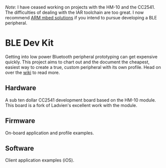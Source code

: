 *Note*: I have ceased working on projects with the HM-10 and the CC2541. The difficulties of dealing with the IAR toolchain are too great. I now recommend [ARM mbed solutions](https://developer.mbed.org/platforms/Nordic-nRF51822/) if you intend to pursue developing a BLE peripheral.

BLE Dev Kit
====

Getting into low power Bluetooth peripheral prototyping can get expensive quickly. This project aims to chart out and the document the cheapest, easiest way to create a true, custom peripheral with its own profile. Head on over the [wiki](https://github.com/nickswalker/ble-dev-kit/wiki) to read more.

Hardware
----
A sub ten dollar CC2541 development board based on the HM-10 module. This board is a fork of Ladvien's excellent work with the module.
 
Firmware
----
On-board application and profile examples.

Software
----
Client application examples (iOS).
